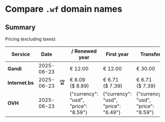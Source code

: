 # Compare `.wf` domain names

## Summary

Pricing (excluding taxes):

| Service | Date |  | / Renewed year | First year | Transfer | Restoration |
|--|--|--|--|--|--|--|
| **Gandi** | 2025-06-23 |  | € 12.00 | € 12.00 | € 30.00 | € 12.47 |
| **Internet.bs** | 2025-06-23 | 🏆 | € 8.09<br>($ 8.89) | € 6.71<br>($ 7.39) | € 6.71<br>($ 7.39) | € 15.95<br>($ 17.55) |
| **OVH** | 2025-06-23 |  | {"currency": "usd", "price": "8.59"} | {"currency": "usd", "price": "6.49"} | {"currency": "usd", "price": "8.59"} |  |
